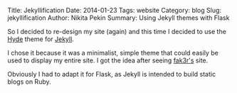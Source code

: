 Title: Jekyllification
Date: 2014-01-23
Tags: website
Category: blog
Slug: jekyllification
Author: Nikita Pekin
Summary: Using Jekyll themes with Flask

So I decided to re-design my site (again) and this time I decided to use the [Hyde](http://andhyde.com/) theme for [Jekyll](http://jekyllrb.com/).

I chose it because it was a minimalist, simple theme that could easily be used to display my entire site.
I got the idea after seeing [fak3r's](https://fak3r.com/) site.

Obviously I had to adapt it for Flask, as Jekyll is intended to build static blogs on Ruby.
